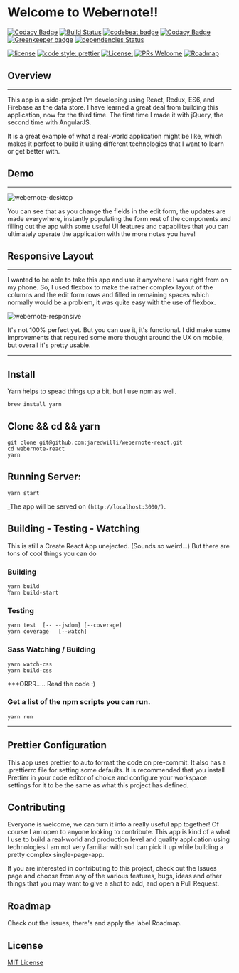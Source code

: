 
# Welcome to Webernote!!

[![Codacy Badge](https://api.codacy.com/project/badge/Grade/1f00dd9a07d9407693d494c8803dd57d)](https://www.codacy.com/app/jaredwilli/webernote-react?utm_source=github.com&utm_medium=referral&utm_content=jaredwilli/webernote-react&utm_campaign=badger)
[![Build Status](https://travis-ci.org/jaredwilli/webernote-react.svg?branch=build-path)](https://travis-ci.org/jaredwilli/webernote-react)
[![codebeat badge](https://codebeat.co/badges/1396f00a-f7ce-43a0-af73-1bfc2298213c)](https://codebeat.co/projects/github-com-jaredwilli-webernote-react-master)
[![Codacy Badge](https://api.codacy.com/project/badge/Grade/1f00dd9a07d9407693d494c8803dd57d)](https://www.codacy.com/app/jaredwilli/webernote-react?utm_source=github.com&amp;utm_medium=referral&amp;utm_content=jaredwilli/webernote-react&amp;utm_campaign=Badge_Grade)
[![Greenkeeper badge](https://badges.greenkeeper.io/jaredwilli/webernote-react.svg)](https://greenkeeper.io/)
[![dependencies Status](https://david-dm.org/jaredwilli/webernote-react/status.svg)](https://david-dm.org/jaredwilli/webernote-react)

[![license](https://img.shields.io/npm/l/webernote-react.svg?style=flat-square)](https://github.com/jaredwilli/webernote-react/blob/master/LICENSE)
[![code style: prettier](https://img.shields.io/badge/code_style-prettier-ff69b4.svg?style=flat-square)](https://github.com/prettier/prettier)
[![License:](https://img.shields.io/npm/l/cross-env.svg?style=flat-square)](https://github.com/jaredwilli/webernote-react/blob/master/other/LICENSE)
[![PRs Welcome](https://img.shields.io/badge/PRs-welcome-brightgreen.svg?style=flat-square)](http://makeapullrequest.com)
[![Roadmap](https://img.shields.io/badge/%F0%9F%93%94-roadmap-CD9523.svg?style=flat-square)](https://github.com/jaredwilli/webernote-react/blob/master/other/ROADMAP.md)


## Overview
-------

This app is a side-project I'm developing using React, Redux, ES6, and Firebase as the data store. I have learned a great deal from building this application, now for the third time. The first time I made it with jQuery, the second time with AngularJS.

It is a great example of what a real-world application might be like, which makes it perfect to build it using different technologies that I want to learn or get better with.

## Demo
-------

![webernote-desktop](https://user-images.githubusercontent.com/218374/33228962-3a560da0-d193-11e7-8cd3-43fd7134c04a.gif)

You can see that as you change the fields in the edit form, the updates are made everywhere, instantly populating the form rest of the components and filling out the app with some useful UI features and capabilites that you can ultimately operate the application with the more notes you have!

## Responsive Layout
-------

I wanted to be able to take this app and use it anywhere I was right from on my phone. So, I used flexbox to make the rather complex layout of the columns and the edit form rows and filled in remaining spaces which normally would be a problem, it was quite easy with the use of flexbox.

![webernote-responsive](https://user-images.githubusercontent.com/218374/33228967-50daa694-d193-11e7-9a34-e15beca4cd39.gif)

It's not 100% perfect yet. But you can use it, it's functional. I did make some improvements that required some more thought around the UX on mobile, but overall it's pretty usable.

-------

## Install

Yarn helps to spead things up a bit, but I use npm as well.

`brew install yarn`

## Clone && cd && yarn
```
git clone git@github.com:jaredwilli/webernote-react.git
cd webernote-react
yarn
```

## Running Server:

`yarn start`

_The app will be served on `(http://localhost:3000/)`.

## Building - Testing - Watching

This is still a Create React App unejected. (Sounds so weird...)
But there are tons of cool things you can do

### Building
```
yarn build
Yarn build-start
```

### Testing
```
yarn test  [-- --jsdom] [--coverage]
yarn coverage   [--watch]
```

### Sass Watching / Building
```
yarn watch-css
yarn build-css
```

***ORRR..... Read the code :)

### Get a list of the npm scripts you can run.

`yarn run`


--------


## Prettier Configuration

This app uses prettier to auto format the code on pre-commit. It also has a .prettierrc file for setting some defaults. It is recommended that you install Prettier in your code editor of choice and configure your workspace settings for it to be the same as what this project has defined.


## Contributing

Everyone is welcome, we can turn it into a really useful app together!
Of course I am open to anyone looking to contribute. This app is kind of a what I use to build a real-world and production level and quality application using technologies I am not very familiar with so I can pick it up while building a pretty complex single-page-app.

If you are interested in contributing to this project, check out the Issues page and choose from any of the various features, bugs, ideas and other things that you may want to give a shot to add, and open a Pull Request.

## Roadmap


Check out the issues, there's and apply the label Roadmap.

## License

[MIT License](https://opensource.org/licenses/MIT)


